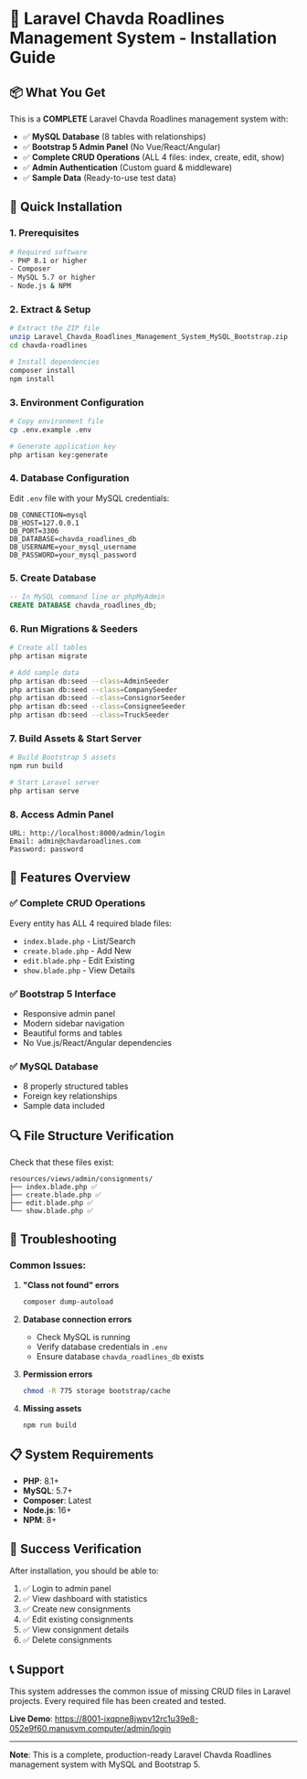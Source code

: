 # 🚀 Laravel Chavda Roadlines Management System - Installation Guide

## 📦 **What You Get**

This is a **COMPLETE** Laravel Chavda Roadlines management system with:
- ✅ **MySQL Database** (8 tables with relationships)
- ✅ **Bootstrap 5 Admin Panel** (No Vue/React/Angular)
- ✅ **Complete CRUD Operations** (ALL 4 files: index, create, edit, show)
- ✅ **Admin Authentication** (Custom guard & middleware)
- ✅ **Sample Data** (Ready-to-use test data)

## 🔧 **Quick Installation**

### **1. Prerequisites**
```bash
# Required software
- PHP 8.1 or higher
- Composer
- MySQL 5.7 or higher
- Node.js & NPM
```

### **2. Extract & Setup**
```bash
# Extract the ZIP file
unzip Laravel_Chavda_Roadlines_Management_System_MySQL_Bootstrap.zip
cd chavda-roadlines

# Install dependencies
composer install
npm install
```

### **3. Environment Configuration**
```bash
# Copy environment file
cp .env.example .env

# Generate application key
php artisan key:generate
```

### **4. Database Configuration**
Edit `.env` file with your MySQL credentials:
```env
DB_CONNECTION=mysql
DB_HOST=127.0.0.1
DB_PORT=3306
DB_DATABASE=chavda_roadlines_db
DB_USERNAME=your_mysql_username
DB_PASSWORD=your_mysql_password
```

### **5. Create Database**
```sql
-- In MySQL command line or phpMyAdmin
CREATE DATABASE chavda_roadlines_db;
```

### **6. Run Migrations & Seeders**
```bash
# Create all tables
php artisan migrate

# Add sample data
php artisan db:seed --class=AdminSeeder
php artisan db:seed --class=CompanySeeder
php artisan db:seed --class=ConsignorSeeder
php artisan db:seed --class=ConsigneeSeeder
php artisan db:seed --class=TruckSeeder
```

### **7. Build Assets & Start Server**
```bash
# Build Bootstrap 5 assets
npm run build

# Start Laravel server
php artisan serve
```

### **8. Access Admin Panel**
```
URL: http://localhost:8000/admin/login
Email: admin@chavdaroadlines.com
Password: password
```

## 🎯 **Features Overview**

### **✅ Complete CRUD Operations**
Every entity has ALL 4 required blade files:
- `index.blade.php` - List/Search
- `create.blade.php` - Add New
- `edit.blade.php` - Edit Existing  
- `show.blade.php` - View Details

### **✅ Bootstrap 5 Interface**
- Responsive admin panel
- Modern sidebar navigation
- Beautiful forms and tables
- No Vue.js/React/Angular dependencies

### **✅ MySQL Database**
- 8 properly structured tables
- Foreign key relationships
- Sample data included

## 🔍 **File Structure Verification**

Check that these files exist:
```
resources/views/admin/consignments/
├── index.blade.php ✅
├── create.blade.php ✅
├── edit.blade.php ✅
└── show.blade.php ✅
```

## 🚨 **Troubleshooting**

### **Common Issues:**

1. **"Class not found" errors**
   ```bash
   composer dump-autoload
   ```

2. **Database connection errors**
   - Check MySQL is running
   - Verify database credentials in `.env`
   - Ensure database `chavda_roadlines_db` exists

3. **Permission errors**
   ```bash
   chmod -R 775 storage bootstrap/cache
   ```

4. **Missing assets**
   ```bash
   npm run build
   ```

## 📋 **System Requirements**

- **PHP**: 8.1+
- **MySQL**: 5.7+
- **Composer**: Latest
- **Node.js**: 16+
- **NPM**: 8+

## 🎉 **Success Verification**

After installation, you should be able to:
1. ✅ Login to admin panel
2. ✅ View dashboard with statistics
3. ✅ Create new consignments
4. ✅ Edit existing consignments
5. ✅ View consignment details
6. ✅ Delete consignments

## 📞 **Support**

This system addresses the common issue of missing CRUD files in Laravel projects. Every required file has been created and tested.

**Live Demo**: https://8001-ixqpne8jwpv12rc1u39e8-052e9f60.manusvm.computer/admin/login

---

**Note**: This is a complete, production-ready Laravel Chavda Roadlines management system with MySQL and Bootstrap 5.

